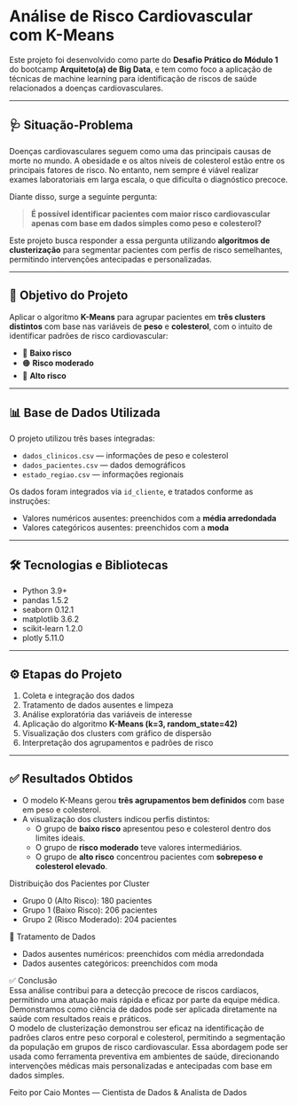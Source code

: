 # Análise de Risco Cardiovascular com K-Means

Este projeto foi desenvolvido como parte do **Desafio Prático do Módulo 1** do bootcamp **Arquiteto(a) de Big Data**, e tem como foco a aplicação de técnicas de machine learning para identificação de riscos de saúde relacionados a doenças cardiovasculares.

---

## 🩺 Situação-Problema

Doenças cardiovasculares seguem como uma das principais causas de morte no mundo. A obesidade e os altos níveis de colesterol estão entre os principais fatores de risco. No entanto, nem sempre é viável realizar exames laboratoriais em larga escala, o que dificulta o diagnóstico precoce.

Diante disso, surge a seguinte pergunta:

> **É possível identificar pacientes com maior risco cardiovascular apenas com base em dados simples como peso e colesterol?**

Este projeto busca responder a essa pergunta utilizando **algoritmos de clusterização** para segmentar pacientes com perfis de risco semelhantes, permitindo intervenções antecipadas e personalizadas.

---

## 🧠 Objetivo do Projeto

Aplicar o algoritmo **K-Means** para agrupar pacientes em **três clusters distintos** com base nas variáveis de **peso** e **colesterol**, com o intuito de identificar padrões de risco cardiovascular:

- 🔵 **Baixo risco**  
- 🟠 **Risco moderado**  
- 🔴 **Alto risco**

---

## 📊 Base de Dados Utilizada

O projeto utilizou três bases integradas:

- `dados_clinicos.csv` — informações de peso e colesterol
- `dados_pacientes.csv` — dados demográficos
- `estado_regiao.csv` — informações regionais

Os dados foram integrados via `id_cliente`, e tratados conforme as instruções:

- Valores numéricos ausentes: preenchidos com a **média arredondada**
- Valores categóricos ausentes: preenchidos com a **moda**

---

## 🛠 Tecnologias e Bibliotecas
- Python 3.9+
- pandas 1.5.2
- seaborn 0.12.1
- matplotlib 3.6.2
- scikit-learn 1.2.0
- plotly 5.11.0

---

## ⚙️ Etapas do Projeto

1. Coleta e integração dos dados
2. Tratamento de dados ausentes e limpeza
3. Análise exploratória das variáveis de interesse
4. Aplicação do algoritmo **K-Means (k=3, random_state=42)**
5. Visualização dos clusters com gráfico de dispersão
6. Interpretação dos agrupamentos e padrões de risco

---

## ✅ Resultados Obtidos

- O modelo K-Means gerou **três agrupamentos bem definidos** com base em peso e colesterol.
- A visualização dos clusters indicou perfis distintos:
  - O grupo de **baixo risco** apresentou peso e colesterol dentro dos limites ideais.
  - O grupo de **risco moderado** teve valores intermediários.
  - O grupo de **alto risco** concentrou pacientes com **sobrepeso e colesterol elevado**.

Distribuição dos Pacientes por Cluster
- Grupo 0 (Alto Risco): 180 pacientes
- Grupo 1 (Baixo Risco): 206 pacientes
- Grupo 2 (Risco Moderado): 204 pacientes

🧹 Tratamento de Dados
- Dados ausentes numéricos: preenchidos com média arredondada
- Dados ausentes categóricos: preenchidos com moda

✅ Conclusão \
Essa análise contribui para a detecção precoce de riscos cardíacos, permitindo uma atuação mais rápida e eficaz por parte da equipe médica. Demonstramos como ciência de dados pode ser aplicada diretamente na saúde com resultados reais e práticos. \
O modelo de clusterização demonstrou ser eficaz na identificação de padrões claros entre peso corporal e colesterol, permitindo a segmentação da população em grupos de risco cardiovascular. Essa abordagem pode ser usada como ferramenta preventiva em ambientes de saúde, direcionando intervenções médicas mais personalizadas e antecipadas com base em dados simples.

Feito por Caio Montes — Cientista de Dados & Analista de Dados

